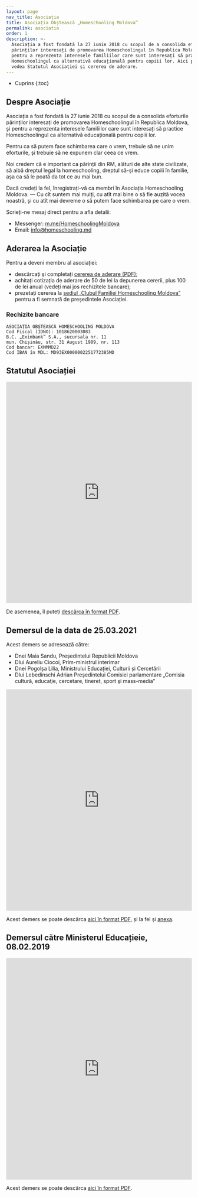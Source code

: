 ```yaml
---
layout: page
nav_title: Asociația
title: Asociația Obștească „Homeschooling Moldova”
permalink: asociatia
order: 1
description: >-
  Asociația a fost fondată la 27 iunie 2018 cu scopul de a consolida eforturile
  părinților interesați de promovarea Homeschoolingul în Republica Moldova, și
  pentru a reprezenta interesele familiilor care sunt interesați să practice
  Homeschoolingul ca alternativă educațională pentru copiii lor. Aici puteți
  vedea Statutul Asociației și cererea de aderare.
---
```


* Cuprins
{:toc}

## Despre Asociație

Asociația a fost fondată la 27 iunie 2018 cu scopul de a consolida eforturile
părinților interesați de promovarea Homeschoolingul în Republica Moldova, și
pentru a reprezenta interesele familiilor care sunt interesați să practice
Homeschoolingul ca alternativă educațională pentru copiii lor.

Pentru ca să putem face schimbarea care o vrem, trebuie să ne unim eforturile,
și trebuie să ne expunem clar ceea ce vrem.

Noi credem că e important ca părinții din RM, alături de alte state civilizate,
să aibă dreptul legal la homeschooling, dreptul să-și educe copiii în familie,
așa ca să le poată da tot ce au mai bun.

Dacă credeți la fel, înregistrați-vă ca membri în Asociația Homeschooling
Moldova. — Cu cît suntem mai mulți, cu atît mai bine o să fie auzită
vocea noastră, și cu atît mai devreme o să putem face schimbarea pe care o vrem.

Scrieți-ne mesaj direct pentru a afla detalii:

* Messenger: [m.me/HomeschoolingMoldova](https://m.me/HomeschoolingMoldova)
* Email: [info@homeschooling.md](mailto:info@homeschooling.md)

## Aderarea la Asociație

Pentru a deveni membru al asociației:

* descărcați și completați [cererea de aderare (PDF)](https://docs.google.com/document/d/1cXfEeAXGOY9L4Etd8-WhSRBkSVOFLxtvxdFilLywcIU/export?format=pdf);
* achitați cotizația de aderare  de 50 de lei la depunerea cererii, plus 100 de
lei anual (vedeți mai jos rechizitele bancare);
* prezetați cererea la [sediul „Clubul Familiei Homeschooling Moldova”](http://127.0.0.1:4006/club) pentru a fi semnată de președintele Asociației.

### Rechizite bancare

```
ASOCIAȚIA OBȘTEASCĂ HOMESCHOOLING MOLDOVA
Cod Fiscal (IDNO): 1018620003083
B.C. „Eximbank” S.A., sucursala nr. 11
mun. Chișinău, str. 31 August 1989, nr. 113
Cod bancar: EXMMMD22
Cod IBAN în MDL: MD93EX0000002251772385MD
```

## Statutul Asociației

<!--- embed
    src="{% link assets/statut.pdf %}"
    style="width: 100%; height: 600px;"
    type="application/pdf" -->

<iframe
  src="https://docs.google.com/document/d/1wlx2F3hquZcJU6zwZYszdGhcZCtoMCU34qc5azy6sE8/preview"
  width="100%"
  height="600"
  frameborder="0"
  style="border:0"
></iframe>

De asemenea, îl puteți [descărca în format PDF](https://docs.google.com/document/d/1wlx2F3hquZcJU6zwZYszdGhcZCtoMCU34qc5azy6sE8/export?format=pdf).

## Demersul de la data de 25.03.2021

Acest demers se adresează către:

- Dnei Maia Sandu, Președintelui Republicii Moldova
- Dlui Aureliu Ciocoi, Prim-ministrul interimar
- Dnei Pogolșa Lilia, Ministrului Educației, Culturii și Cercetării
- Dlui Lebedinschi Adrian Președintelui Comisiei parlamentare „Comisia cultură, educaţie, cercetare,
tineret, sport şi mass-media”

<iframe
  src="https://docs.google.com/document/d/1Ah6Kc2PzrCL_6dODemGeCC37SvBJSO4L3dLQ1akEpjQ/preview"
  width="100%"
  height="600"
  frameborder="0"
  style="border:0"
></iframe>

Acest demers se poate descărca [aici în format PDF](https://docs.google.com/document/d/1Ah6Kc2PzrCL_6dODemGeCC37SvBJSO4L3dLQ1akEpjQ/export?format=pdf), și la fel și [anexa](https://docs.google.com/document/d/1kyX3TgHeoEL3D8kOg2IHMMXksPRiGGdgVG0ObEREC34/export?format=pdf).

## Demersul către Ministerul Educațieie, 08.02.2019

<iframe
  src="https://docs.google.com/document/d/1-DMtKibEL64JXMBP7DB234vl4dVLNb16PBivjhW7xz8/preview"
  width="100%"
  height="600"
  frameborder="0"
  style="border:0"
></iframe>

Acest demers se poate descărca [aici în format PDF](https://docs.google.com/document/d/1-DMtKibEL64JXMBP7DB234vl4dVLNb16PBivjhW7xz8/export?format=pdf).
